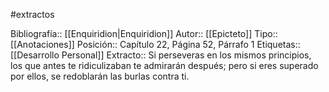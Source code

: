 #extractos 

Bibliografía:: [[Enquiridion|Enquiridion]]
Autor:: [[Epicteto]]
Tipo:: [[Anotaciones]]
Posición:: Capítulo 22, Página 52, Párrafo 1
Etiquetas:: [[Desarrollo Personal]]
Extracto:: Si perseveras en los mismos principios, los que antes te ridiculizaban te admirarán después; pero si eres superado por ellos, se redoblarán las burlas contra ti.